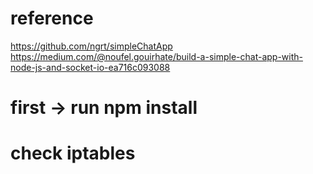 # reference
https://github.com/ngrt/simpleChatApp
https://medium.com/@noufel.gouirhate/build-a-simple-chat-app-with-node-js-and-socket-io-ea716c093088

# first -> run npm install
# check iptables
